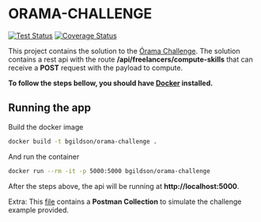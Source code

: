 # ORAMA-CHALLENGE

[![Test Status](https://github.com/bgildson/orama-challenge/workflows/Test%20and%20Report%20Coverage/badge.svg)](https://github.com/bgildson/orama-challenge/actions?workflow=test)
[![Coverage Status](https://coveralls.io/repos/github/bgildson/orama-challenge/badge.svg?branch=master)](https://coveralls.io/github/bgildson/orama-challenge?branch=master)

This project contains the solution to the [Órama Challenge](./challenge). The solution contains a rest api with the route **/api/freelancers/compute-skills** that can receive a **POST** request with the payload to compute.

**To follow the steps bellow, you should have [Docker](https://docs.docker.com/get-docker/) installed.**

## Running the app

Build the docker image
```sh
docker build -t bgildson/orama-challenge .
```

And run the container
```sh
docker run --rm -it -p 5000:5000 bgildson/orama-challenge
```

After the steps above, the api will be running at **http://localhost:5000**.

Extra: This [file](./orama-challenge.collection.json) contains a **Postman Collection** to simulate the challenge example provided.
